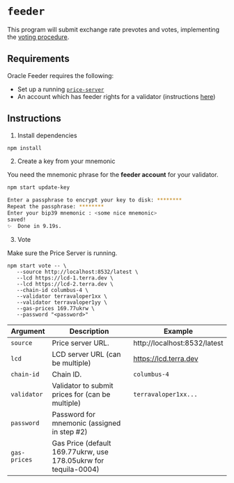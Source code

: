 # `feeder`

This program will submit exchange rate prevotes and votes, implementing the [voting procedure](https://docs.terra.money/dev/spec-oracle.html#voting-procedure). 

## Requirements

Oracle Feeder requires the following:

- Set up a running [`price-server`](../price-server/)
- An account which has feeder rights for a validator (instructions [here](https://docs.terra.money/validator/setup.html#delegate-feeder-consent))

## Instructions

1. Install dependencies

```sh
npm install
```

2. Create a key from your mnemonic

You need the mnemonic phrase for the **feeder account** for your validator.

```sh
npm start update-key

Enter a passphrase to encrypt your key to disk: ********
Repeat the passphrase: ********
Enter your bip39 mnemonic : <some nice mnemonic>
saved!
✨  Done in 9.19s.
```

3. Vote

Make sure the Price Server is running.

```
npm start vote -- \
   --source http://localhost:8532/latest \
   --lcd https://lcd-1.terra.dev \
   --lcd https://lcd-2.terra.dev \
   --chain-id columbus-4 \
   --validator terravaloper1xx \
   --validator terravaloper1yy \
   --gas-prices 169.77ukrw \
   --password "<password>"
```

| Argument     | Description                                                     | Example                      |
| ------------ | --------------------------------------------------------------- | ---------------------------- |
| `source`     | Price server URL.                                               | http://localhost:8532/latest |
| `lcd`        | LCD server URL (can be multiple)                                | https://lcd.terra.dev        |
| `chain-id`   | Chain ID.                                                       | `columbus-4`                 |
| `validator`  | Validator to submit prices for (can be multiple)                | `terravaloper1xx...`         |
| `password`   | Password for mnemonic (assigned in step #2)                     |                              |
| `gas-prices` | Gas Price (default 169.77ukrw, use 178.05ukrw for tequila-0004) |                              |
